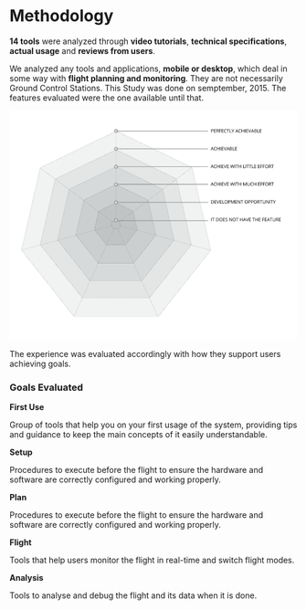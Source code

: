 # Methodology

**14 tools** were analyzed through **video tutorials**, **technical specifications**, **actual usage** and **reviews from users**. 

We analyzed any tools and applications, **mobile or desktop**, which deal in some way with **flight planning and monitoring**. They are not necessarily Ground Control Stations. This Study was done on semptember, 2015. The features evaluated were the one available until that.

![](teste.png)

The experience was evaluated accordingly with how they support users achieving goals.


### Goals Evaluated

**First Use**

Group of tools that help you on your first usage of the system, providing tips and guidance to keep the main concepts of it easily understandable.

**Setup**

Procedures to execute before the flight to ensure the hardware and software are correctly configured and working properly.

**Plan**

Procedures to execute before the flight to ensure the hardware and software are correctly configured and working properly.

**Flight**

Tools that help users monitor the flight in real-time and switch flight modes.

**Analysis**

Tools to analyse and debug the flight and its data when it is done.